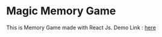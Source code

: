 # Magic Memory Game

This is Memory Game made with  React Js.
Demo Link : [here](https://magic-memory-game.web.app)
